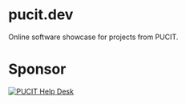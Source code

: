 # pucit.dev
Online software showcase for projects from PUCIT.

# Sponsor
[![PUCIT Help Desk](https://pucithd.com/assets/img/logo.png "PUCIT Help Desk")](https://pucithd.com)
